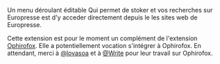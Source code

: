 Un menu déroulant éditable Qui permet de stoker et vos recherches sur Europresse est d'y acceder directement depuis le les sites web de Europresse.

Cette extension est pour le moment un complément de l'extension <a href="https://github.com/lovasoa/ophirofox">Ophirofox</a>.
Elle a potentiellement vocation s'intégrer à Ophirofox.
En attendant, merci à <a href="https://github.com/lovasoa">@lovasoa</a> et à <a href="https://github.com/Write">@Write</a> pour leur travail sur Ophirofox.